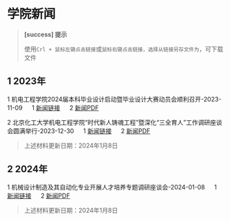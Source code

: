 # 学院新闻

> **[success] 提示**
> 
> 使用`Crl + 鼠标左键点击链接`或`鼠标右键点击链接，选择从链接另存文件为`，可下载文件
> 

## 1 2023年

1 机电工程学院2024届本科毕业设计启动暨毕业设计大赛动员会顺利召开-2023-11-09
     &emsp; 1 [新闻链接](https://mech.buct.edu.cn/2023/1109/c3100a185599/page.htm)
     &emsp; 2 [新闻PDF](./files/机电工程学院2024届本科毕业设计启动暨毕业设计大赛动员会顺利召开-2023-11-09.pdf)

2 北京化工大学机电工程学院“时代新人铸魂工程”暨深化“三全育人”工作调研座谈会圆满举行-2023-12-30
     &emsp; 1 [新闻链接](https://mp.weixin.qq.com/s/1WHNoLabB3FpF-hooZA3nA)
     &emsp; 2 [新闻PDF](./files/北京化工大学机电工程学院“时代新人铸魂工程”暨深化“三全育人”工作调研座谈会圆满举行-2023-12-30.pdf)

> 上述材料更新日期：2024年1月8日

## 2 2024年

1 机械设计制造及其自动化专业开展人才培养专题调研座谈会-2024-01-08
     &emsp; 1 [新闻链接](https://mp.weixin.qq.com/s/ZqhW6850gi2iYg2ffL6u1w)
     &emsp; 2 [新闻PDF](./files/机械设计制造及其自动化专业开展人才培养专题调研座谈会-2024-01-08.pdf)

> 上述材料更新日期：2024年1月8日